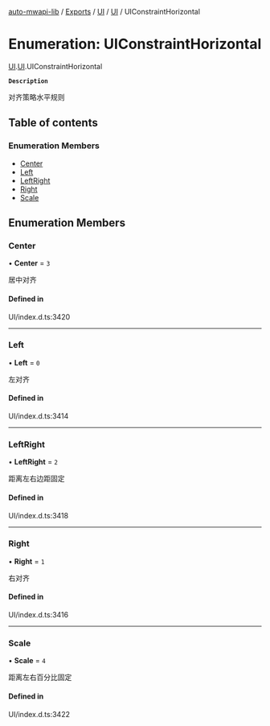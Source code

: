 [auto-mwapi-lib](../README.md) / [Exports](../modules.md) / [UI](../modules/UI.md) / [UI](../modules/UI.UI.md) / UIConstraintHorizontal

# Enumeration: UIConstraintHorizontal

[UI](../modules/UI.md).[UI](../modules/UI.UI.md).UIConstraintHorizontal

**`Description`**

对齐策略水平规则

## Table of contents

### Enumeration Members

- [Center](UI.UI.UIConstraintHorizontal.md#center)
- [Left](UI.UI.UIConstraintHorizontal.md#left)
- [LeftRight](UI.UI.UIConstraintHorizontal.md#leftright)
- [Right](UI.UI.UIConstraintHorizontal.md#right)
- [Scale](UI.UI.UIConstraintHorizontal.md#scale)

## Enumeration Members

### Center

• **Center** = ``3``

居中对齐

#### Defined in

UI/index.d.ts:3420

___

### Left

• **Left** = ``0``

左对齐

#### Defined in

UI/index.d.ts:3414

___

### LeftRight

• **LeftRight** = ``2``

距离左右边距固定

#### Defined in

UI/index.d.ts:3418

___

### Right

• **Right** = ``1``

右对齐

#### Defined in

UI/index.d.ts:3416

___

### Scale

• **Scale** = ``4``

距离左右百分比固定

#### Defined in

UI/index.d.ts:3422

